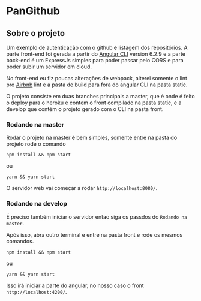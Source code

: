 # PanGithub

## Sobre o projeto

Um exemplo de autenticação com o github e listagem dos repositórios. A parte front-end foi gerada a partir do [Angular CLI](https://github.com/angular/angular-cli) version 6.2.9
e a parte back-end é um ExpressJs simples para poder passar pelo CORS e para poder subir um servidor em cloud.

No front-end eu fiz poucas alterações de webpack, alterei somente o lint pro [Airbnb](https://github.com/airbnb/javascript) lint e a pasta de build para fora do angular CLI
na pasta static.

O projeto consiste em duas branches principais a master, que é onde é feito o deploy para o heroku e contem o front compilado na pasta static, e a develop que contém o projeto
gerado com o CLI na pasta front.

### Rodando na master

Rodar o projeto na master é bem simples, somente entre na pasta do projeto rode o comando
```
npm install && npm start
```
ou
```
yarn && yarn start
```

O servidor web vai começar a rodar `http://localhost:8080/`.

### Rodando na develop

É preciso também iniciar o servidor entao siga os passdos do `Rodando na master`.

Após isso, abra outro terminal e entre na pasta front e rode os mesmos comandos.
```
npm install && npm start
```
ou
```
yarn && yarn start
```

Isso irá iniciar a parte do angular, no nosso caso o front `http://localhost:4200/`.
